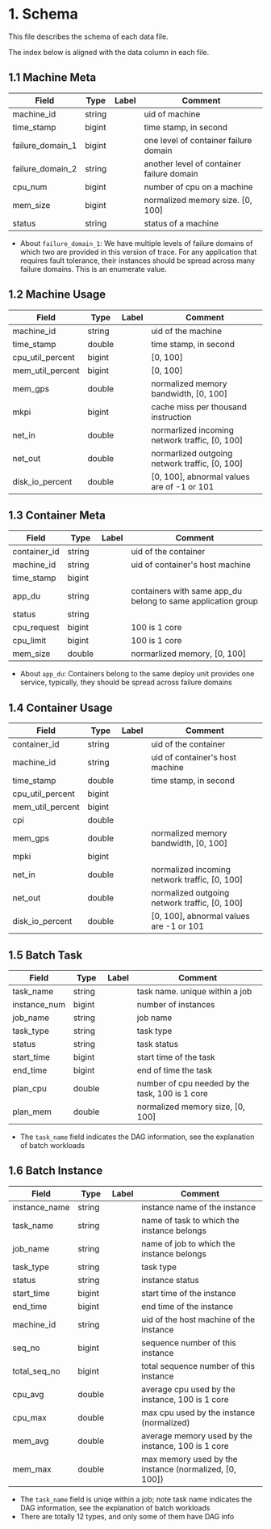 # 1. Schema

This file describes the schema of each data file. 

The index below is aligned with the data column in each file.

## 1.1 Machine Meta

| Field            | Type       | Label | Comment                                     |
|------------------|------------|-------|---------------------------------------------|
| machine_id       | string     |       | uid of machine                              |
| time_stamp       | bigint     |       | time stamp, in second                       |
| failure_domain_1 | bigint     |       | one level of container failure domain       |
| failure_domain_2 | string     |       | another level of container failure domain   |
| cpu_num          | bigint     |       | number of cpu on a machine                  |
| mem_size         | bigint     |       | normalized memory size. [0, 100]            |
| status           | string     |       | status of a machine                         |

* About `failure_domain_1`: We have multiple levels of failure domains of which two are provided in this version of trace. For any application that requires fault tolerance, their instances should be spread across many failure domains. This is an enumerate value.

## 1.2 Machine Usage

| Field            | Type       | Label | Comment                                     |
|------------------|------------|-------|---------------------------------------------|
| machine_id       | string     |       | uid of the machine                              |
| time_stamp       | double     |       | time stamp, in second                       |
| cpu_util_percent | bigint     |       | [0, 100]                                   |
| mem_util_percent | bigint     |       | [0, 100]                                   |
| mem_gps          | double     |       | normalized memory bandwidth, [0, 100]      |
| mkpi             | bigint     |       | cache miss per thousand instruction        |
| net_in           | double     |       | normarlized incoming network traffic, [0, 100]   |
| net_out          | double     |       | normarlized outgoing network traffic, [0, 100]   |
| disk_io_percent  | double     |       | [0, 100], abnormal values are of -1 or 101 |


## 1.3 Container Meta

| Field           | Type       | Label | Comment                                     |
|-----------------|------------|-------|---------------------------------------------|
| container_id    | string     |       | uid of the container                          |
| machine_id      | string     |       | uid of container's host machine             |
| time_stamp      | bigint     |       |                                             |
| app_du          | string     |       | containers with same app_du belong to same application group |
| status          | string     |       |                                             |
| cpu_request     | bigint     |       | 100 is 1 core                               |
| cpu_limit       | bigint     |       | 100 is 1 core                               |
| mem_size        | double     |       | normarlized memory, [0, 100]                |

* About `app_du`: Containers belong to the same deploy unit provides one service, typically, they should be spread across failure domains

## 1.4 Container Usage

| Field            | Type       | Label | Comment                                     |
|------------------|------------|-------|---------------------------------------------|
| container_id     | string     |       | uid of the container                          |
| machine_id       | string     |       | uid of container's host machine             |
| time_stamp       | double     |       | time stamp, in second                       |
| cpu_util_percent | bigint     |       |                                             |
| mem_util_percent | bigint     |       |                                             |
| cpi              | double     |       |                                             |
| mem_gps          | double     |       | normalized memory bandwidth, [0, 100]       |
| mpki             | bigint     |       |                                             |
| net_in           | double     |       | normalized incoming network traffic, [0, 100] |
| net_out          | double     |       | normalized outgoing network traffic, [0, 100] |
| disk_io_percent  | double     |       | [0, 100], abnormal values are -1 or 101  |

## 1.5 Batch Task

| Field           | Type       | Label | Comment                                     |
|-----------------|------------|-------|---------------------------------------------|
| task_name       | string     |       | task name. unique within a job              |
| instance_num    | bigint     |       | number of instances                         |
| job_name        | string     |       | job name                                    |
| task_type       | string     |       | task type                                   |
| status          | string     |       | task status                                 |
| start_time      | bigint     |       | start time of the task                      |
| end_time        | bigint     |       | end of time the task                        |
| plan_cpu        | double     |       | number of cpu needed by the task, 100 is 1 core |
| plan_mem        | double     |       | normalized memory size, [0, 100]           |

* The `task_name` field indicates the DAG information, see the explanation of batch workloads

## 1.6 Batch Instance

| Field           | Type       | Label | Comment                                     |
|-----------------|------------|-------|---------------------------------------------|
| instance_name   | string     |       | instance name of the instance               |
| task_name       | string     |       | name of task to which the instance belongs   |
| job_name        | string     |       | name of job to which the instance belongs    |
| task_type       | string     |       | task type                                   |
| status          | string     |       | instance status                             |
| start_time      | bigint     |       | start time of the instance                  |
| end_time        | bigint     |       | end time of the instance                    |
| machine_id      | string     |       | uid of the host machine of the instance         |
| seq_no          | bigint     |       | sequence number of this instance            |
| total_seq_no    | bigint     |       | total sequence number of this instance      |
| cpu_avg         | double     |       | average cpu used by the instance, 100 is 1 core  |
| cpu_max         | double     |       | max cpu used by the instance (normalized) |
| mem_avg         | double     |       | average memory used by the instance, 100 is 1 core      |
| mem_max         | double     |       | max memory used by the instance (normalized, [0, 100]) |

* The `task_name` field is uniqe within a job; note task name indicates the DAG information, see the explanation of batch workloads
* There are totally 12 types, and only some of them have DAG info

